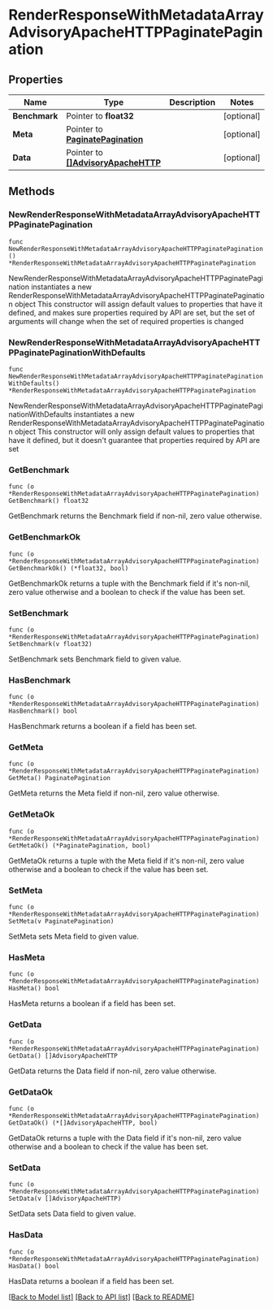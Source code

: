 # RenderResponseWithMetadataArrayAdvisoryApacheHTTPPaginatePagination

## Properties

Name | Type | Description | Notes
------------ | ------------- | ------------- | -------------
**Benchmark** | Pointer to **float32** |  | [optional] 
**Meta** | Pointer to [**PaginatePagination**](PaginatePagination.md) |  | [optional] 
**Data** | Pointer to [**[]AdvisoryApacheHTTP**](AdvisoryApacheHTTP.md) |  | [optional] 

## Methods

### NewRenderResponseWithMetadataArrayAdvisoryApacheHTTPPaginatePagination

`func NewRenderResponseWithMetadataArrayAdvisoryApacheHTTPPaginatePagination() *RenderResponseWithMetadataArrayAdvisoryApacheHTTPPaginatePagination`

NewRenderResponseWithMetadataArrayAdvisoryApacheHTTPPaginatePagination instantiates a new RenderResponseWithMetadataArrayAdvisoryApacheHTTPPaginatePagination object
This constructor will assign default values to properties that have it defined,
and makes sure properties required by API are set, but the set of arguments
will change when the set of required properties is changed

### NewRenderResponseWithMetadataArrayAdvisoryApacheHTTPPaginatePaginationWithDefaults

`func NewRenderResponseWithMetadataArrayAdvisoryApacheHTTPPaginatePaginationWithDefaults() *RenderResponseWithMetadataArrayAdvisoryApacheHTTPPaginatePagination`

NewRenderResponseWithMetadataArrayAdvisoryApacheHTTPPaginatePaginationWithDefaults instantiates a new RenderResponseWithMetadataArrayAdvisoryApacheHTTPPaginatePagination object
This constructor will only assign default values to properties that have it defined,
but it doesn't guarantee that properties required by API are set

### GetBenchmark

`func (o *RenderResponseWithMetadataArrayAdvisoryApacheHTTPPaginatePagination) GetBenchmark() float32`

GetBenchmark returns the Benchmark field if non-nil, zero value otherwise.

### GetBenchmarkOk

`func (o *RenderResponseWithMetadataArrayAdvisoryApacheHTTPPaginatePagination) GetBenchmarkOk() (*float32, bool)`

GetBenchmarkOk returns a tuple with the Benchmark field if it's non-nil, zero value otherwise
and a boolean to check if the value has been set.

### SetBenchmark

`func (o *RenderResponseWithMetadataArrayAdvisoryApacheHTTPPaginatePagination) SetBenchmark(v float32)`

SetBenchmark sets Benchmark field to given value.

### HasBenchmark

`func (o *RenderResponseWithMetadataArrayAdvisoryApacheHTTPPaginatePagination) HasBenchmark() bool`

HasBenchmark returns a boolean if a field has been set.

### GetMeta

`func (o *RenderResponseWithMetadataArrayAdvisoryApacheHTTPPaginatePagination) GetMeta() PaginatePagination`

GetMeta returns the Meta field if non-nil, zero value otherwise.

### GetMetaOk

`func (o *RenderResponseWithMetadataArrayAdvisoryApacheHTTPPaginatePagination) GetMetaOk() (*PaginatePagination, bool)`

GetMetaOk returns a tuple with the Meta field if it's non-nil, zero value otherwise
and a boolean to check if the value has been set.

### SetMeta

`func (o *RenderResponseWithMetadataArrayAdvisoryApacheHTTPPaginatePagination) SetMeta(v PaginatePagination)`

SetMeta sets Meta field to given value.

### HasMeta

`func (o *RenderResponseWithMetadataArrayAdvisoryApacheHTTPPaginatePagination) HasMeta() bool`

HasMeta returns a boolean if a field has been set.

### GetData

`func (o *RenderResponseWithMetadataArrayAdvisoryApacheHTTPPaginatePagination) GetData() []AdvisoryApacheHTTP`

GetData returns the Data field if non-nil, zero value otherwise.

### GetDataOk

`func (o *RenderResponseWithMetadataArrayAdvisoryApacheHTTPPaginatePagination) GetDataOk() (*[]AdvisoryApacheHTTP, bool)`

GetDataOk returns a tuple with the Data field if it's non-nil, zero value otherwise
and a boolean to check if the value has been set.

### SetData

`func (o *RenderResponseWithMetadataArrayAdvisoryApacheHTTPPaginatePagination) SetData(v []AdvisoryApacheHTTP)`

SetData sets Data field to given value.

### HasData

`func (o *RenderResponseWithMetadataArrayAdvisoryApacheHTTPPaginatePagination) HasData() bool`

HasData returns a boolean if a field has been set.


[[Back to Model list]](../README.md#documentation-for-models) [[Back to API list]](../README.md#documentation-for-api-endpoints) [[Back to README]](../README.md)


